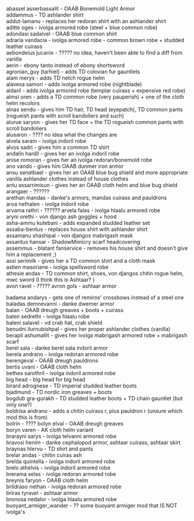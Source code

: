 abassel asserbassalit - OAAB Bonemold Light Armor  
addammus - TD ashlander shirt  
addut-lamanu - replaces her redoran shirt with an ashlander shirt  
aditte oges - ivolga armored robe (steel + blue common robe)  
adondasi sadalvel - OAAB blue common shirt  
adraria vandacia - ivolga armored robe - common brown robe + studded leather cuirass  
aebondeius jucanis - ????? no idea, haven't been able to find a diff from vanilla  
aerin - ebony tanto instead of ebony shortsword  
agronian_guy (tarhiel) - adds TD colovian fur gauntlets  
alam merys - adds TD netch rogue helm  
alavesa samori - adds ivolga armored robe (nightblade)  
aldaril - adds ivolga armored robe (templar cuirass + expensive red robe)  
almsi oren - adds a TD common robe (very pauperish) + one of the cloth helm recolors  
alnas sendu - gives him TD hair, TD head (eyepatch), TD common pants (rogueish pants with scroll bandoliers and such)  
alurue saryon - gives her TD face + the TD rogueish common pants with scroll bandoliers  
alusaron - ???? no idea what the changes are  
alvela saram - ivolga indoril robe  
alvos sadri - gives him a common TD shirt  
andalin hardil - gives her an ivolga indoril robe  
anise romoran - gives her an ivolga redoran/bonemold robe  
ano vando - gives him OAAB dunmer iron armor  
ansu senatbael - gives her an OAAB blue bug shield and more appropriate vanilla ashlander clothes instead of house clothes  
antu assarrimisun - gives her an OAAB cloth helm and blue bug shield  
arangaer - ??????  
arethan mandas - danke's armors, mandas cuirass and pauldrons  
aroa nethalen - ivolga indoril robe  
arvama rathri - ??????
arvela falas - ivolga hlaalu armored robe  
aryni orethi - von django ash goggles + hood  
asha-ammu kutebani - adds expanded studded leather set  
assaba-bentus - replaces house shirt with ashlander shirt  
assamanu shashipal - von djangos mabrigash mask  
assantus hansar - ShadowMimicry scarf headcovering  
assemmus - blatant fanservice - removes his house shirt and doesn't give him a replacement ;)  
assi serimilk - gives her a TD common shirt and a cloth mask  
astien masoriane - ivolga spellsword robe  
athesie andas - TD common shirt, shoes, von djangos chitin rogue helm, mwc sword (I think this is Ashtaar? )  
avon ravel - ?????
avron gols - ashtaar armor  

badama andarys - gets one of remiros' crossbows instead of a steel one  
baladas demnevanni - danke dwemer armor  
balan - OAAB dreugh greaves + boots + cuirass  
balen sedrethi - ivolga hlaalu robe  
baleni salavel - vd crab hat, crab shield  
benudni ilurnubishpal - gives her proper ashlander clothes (vanilla)  
berapli ashumallit - gives her ivolga mabrigash armored robe + mabrigash scarf  
berel sala - danke berel sala indoril armor  
berela andrano - ivolga redoran armored robe  
berengeval - OAAB dreugh pauldrons  
bertis uvani - OAAB cloth helm  
bethes sarothril - ivolga indoril armored robe  
big head - big head for big head  
birard adrognese - TD imperial studded leather boots  
bjadmund - TD nordic iron greaves + boots  
bogdub gra-gurakh - TD studded leather boots + TD chain gauntlet (but only one?)  
boldrisa andrano - adds a chitin cuirass r, plus pauldron r (unsure which mod this is from)  
bolrin - ???? 
bolyn elval - OAAB dreugh greaves  
boryn varen - AK cloth helm variant  
brarayni sarys - ivolga telvanni armored robe  
bravosi henim - danke cephalopod armor, ashtaar cuirass, ashtaar skirt   
braynas hlervu - TD shirt and pants  
brelar andas - chitin cuiras ash  
brelda quintella - ivolga indoril armored robe  
brelo athelvis - ivolga indoril armored robe  
brerama selas - ivolga redoran armored robe  
breynis faryon - OAAB cloth helm  
brildraso nethan - ivolga redoran armored robe  
briras tyravel - ashtaar armor  
bronosa nedalor - ivolga hlaalu armored robe  
buoyant_armiger_wander - ?? some buoyant armiger mod that IS NOT ivolga's  
